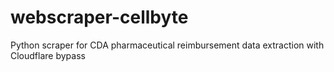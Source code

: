 # webscraper-cellbyte
Python scraper for CDA pharmaceutical reimbursement data extraction with Cloudflare bypass
